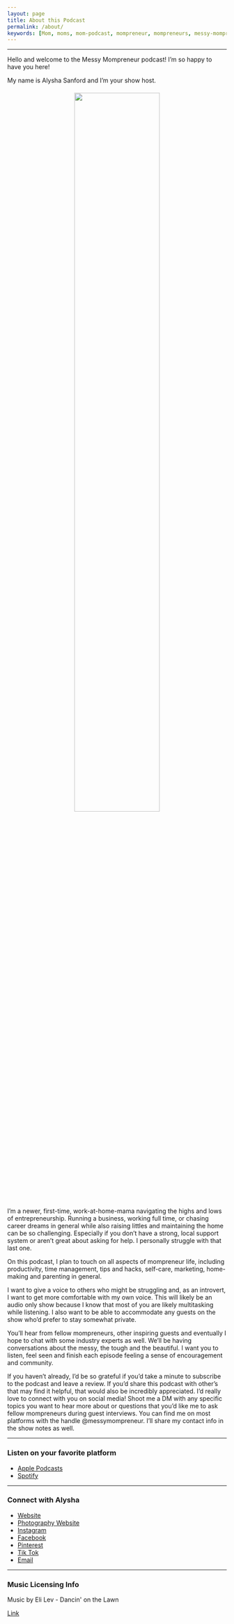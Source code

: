 ```yaml
---
layout: page
title: About this Podcast
permalink: /about/
keywords: [Mom, moms, mom-podcast, mompreneur, mompreneurs, messy-mompreneur, messy-mompreneur-podcast,  entrepreneur, entrepreneurs, motherhood, work-life balance, work-at-home-mom, working-mom, mompreneur-life, female-entrepreneur,  parenthood, parenting, parenting-podcast, parenthood-podcast,  mom-boss, mom-boss-podcast, lady-boss, lady-boss-podcast, boss-mom, boss-mom-podcast, podcast, podcasts, podcasters, podcast-show, podcast-junkie, about, about-page]
---
```


<hr>

Hello and welcome to the Messy Mompreneur podcast! I’m so happy to have you here!

My name is Alysha Sanford and I’m your show host.

<p style="margin: 20px;" align="center">
  <img src="/assets/img/podcast-cover.png" width="65%" height="65%">
</p>

I’m a newer, first-time, work-at-home-mama navigating the highs and lows of entrepreneurship. Running a business, working full time, or chasing career dreams in general while also raising littles and maintaining the home can be so challenging. Especially if you don’t have a strong, local support system or aren’t great about asking for help. I personally struggle with that last one.

On this podcast, I plan to touch on all aspects of mompreneur life, including productivity, time management, tips and hacks, self-care, marketing, home-making and parenting in general.

I want to give a voice to others who might be struggling and, as an introvert, I want to get more comfortable with my own voice. This will likely be an audio only show because I know that most of you are likely multitasking while listening. I also want to be able to accommodate any guests on the show who’d prefer to stay somewhat private.

You’ll hear from fellow mompreneurs, other inspiring guests and eventually I hope to chat with some industry experts as well. We’ll be having conversations about the messy, the tough and the beautiful. I want you to listen, feel seen and finish each episode feeling a sense of encouragement and community.

If you haven’t already, I’d be so grateful if you’d take a minute to subscribe to the podcast and leave a review. If you’d share this podcast with other’s that may find it helpful, that would also be incredibly appreciated. I’d really love to connect with you on social media! Shoot me a DM with any specific topics you want to hear more about or questions that you’d like me to ask fellow mompreneurs during guest interviews. You can find me on most platforms with the handle @messymompreneur. I’ll share my contact info in the show notes as well.

<hr>

### Listen on your favorite platform

- [Apple Podcasts](https://podcasts.apple.com/us/podcast/messy-mompreneur/id1685746602)
- [Spotify](https://open.spotify.com/show/6uGN3biwajKHhbE69SCA6Z)

<hr>

### Connect with Alysha

- [Website](https://www.messymompreneur.com/)
- [Photography Website](https://www.alyshasanfordphoto.com)
- [Instagram](https://www.instagram.com/messymompreneur)
- [Facebook](https://www.facebook.com/messymompreneur23)
- [Pinterest](https://pin.it/7DTvRGw)
- [Tik Tok](https://www.tiktok.com/@messymompreneur)
- [Email](mailto:messymompreneur@gmail.com)

<hr>

### Music Licensing Info

Music by Eli Lev - Dancin' on the Lawn

[Link](https://thmatc.co/?l=032B32EA)